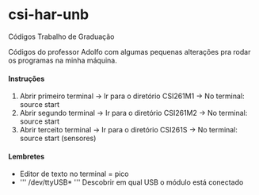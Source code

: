# csi-har-unb
Códigos Trabalho de Graduação

Códigos do professor Adolfo com algumas pequenas alterações pra rodar os programas na minha máquina.

#### Instruções
1. Abrir primeiro terminal -> Ir para o diretório CSI261M1 -> No terminal: source start
2. Abrir segundo terminal -> Ir para o diretório CSI261M2 -> No terminal: source start 
3. Abrir terceito terminal -> Ir para o diretório CSI261S -> No terminal: source start (sensores)

#### Lembretes
* Editor de texto no terminal = pico
* ''' /dev/ttyUSB* ''' Descobrir em qual USB o módulo está conectado
